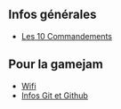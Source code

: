 
Infos générales
---
 * [Les 10 Commandements](10_COMMANDEMENTS.md)

Pour la gamejam
---
 * [Wifi](WIFI.md)
 * [Infos Git et Github](GIT_AND_GITHUB.md)

